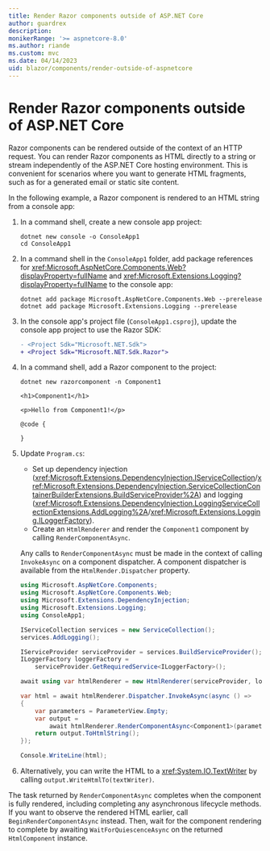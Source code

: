 ```yaml
---
title: Render Razor components outside of ASP.NET Core
author: guardrex
description: 
monikerRange: '>= aspnetcore-8.0'
ms.author: riande
ms.custom: mvc
ms.date: 04/14/2023
uid: blazor/components/render-outside-of-aspnetcore
---
```

# Render Razor components outside of ASP.NET Core

Razor components can be rendered outside of the context of an HTTP request. You can render Razor components as HTML directly to a string or stream independently of the ASP.NET Core hosting environment. This is convenient for scenarios where you want to generate HTML fragments, such as for a generated email or static site content.

In the following example, a Razor component is rendered to an HTML string from a console app:

1. In a command shell, create a new console app project:

   ```dotnetcli
   dotnet new console -o ConsoleApp1
   cd ConsoleApp1
   ```

1. In a command shell in the `ConsoleApp1` folder, add package references for <xref:Microsoft.AspNetCore.Components.Web?displayProperty=fullName> and <xref:Microsoft.Extensions.Logging?displayProperty=fullName> to the console app:

   ```dotnetcli
   dotnet add package Microsoft.AspNetCore.Components.Web --prerelease
   dotnet add package Microsoft.Extensions.Logging --prerelease
   ```

1. In the console app's project file (`ConsoleApp1.csproj`), update the console app project to use the Razor SDK:

   ```diff
   - <Project Sdk="Microsoft.NET.Sdk">
   + <Project Sdk="Microsoft.NET.Sdk.Razor">
   ```

1. In a command shell, add a Razor component to the project:

   ```dotnetcli
   dotnet new razorcomponent -n Component1
   ```

   ```razor
   <h1>Component1</h1>

   <p>Hello from Component1!</p>

   @code {

   }
   ```

1. Update `Program.cs`:

   * Set up dependency injection (<xref:Microsoft.Extensions.DependencyInjection.IServiceCollection>/<xref:Microsoft.Extensions.DependencyInjection.ServiceCollectionContainerBuilderExtensions.BuildServiceProvider%2A>) and logging (<xref:Microsoft.Extensions.DependencyInjection.LoggingServiceCollectionExtensions.AddLogging%2A>/<xref:Microsoft.Extensions.Logging.ILoggerFactory>).
   * Create an `HtmlRenderer` and render the `Component1` component by calling `RenderComponentAsync`.
   
   Any calls to `RenderComponentAsync` must be made in the context of calling `InvokeAsync` on a component dispatcher. A component dispatcher is available from the `HtmlRender.Dispatcher` property.

   ```csharp
   using Microsoft.AspNetCore.Components;
   using Microsoft.AspNetCore.Components.Web;
   using Microsoft.Extensions.DependencyInjection;
   using Microsoft.Extensions.Logging;
   using ConsoleApp1;

   IServiceCollection services = new ServiceCollection();
   services.AddLogging();

   IServiceProvider serviceProvider = services.BuildServiceProvider();
   ILoggerFactory loggerFactory = 
       serviceProvider.GetRequiredService<ILoggerFactory>();

   await using var htmlRenderer = new HtmlRenderer(serviceProvider, loggerFactory);

   var html = await htmlRenderer.Dispatcher.InvokeAsync(async () =>
   {
       var parameters = ParameterView.Empty;
       var output = 
           await htmlRenderer.RenderComponentAsync<Component1>(parameters);
       return output.ToHtmlString();
   });

   Console.WriteLine(html);
   ```

1. Alternatively, you can write the HTML to a <xref:System.IO.TextWriter> by calling `output.WriteHtmlTo(textWriter)`.

The task returned by `RenderComponentAsync` completes when the component is fully rendered, including completing any asynchronous lifecycle methods. If you want to observe the rendered HTML earlier, call `BeginRenderComponentAsync` instead. Then, wait for the component rendering to complete by awaiting `WaitForQuiescenceAsync` on the returned `HtmlComponent` instance.
